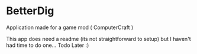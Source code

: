 # BetterDig
Application made for a game mod ( ComputerCraft )


This app does need a readme (its not straightforward to setup) but I haven't had time to do one... Todo Later :)
